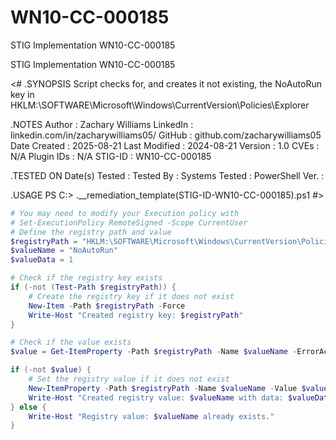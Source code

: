# WN10-CC-000185
STIG Implementation WN10-CC-000185

STIG Implementation WN10-CC-000185

<# .SYNOPSIS Script checks for, and creates it not existing, the NoAutoRun key in HKLM:\SOFTWARE\Microsoft\Windows\CurrentVersion\Policies\Explorer

.NOTES 
Author : Zachary Williams 
LinkedIn : linkedin.com/in/zacharywilliams05/ 
GitHub : github.com/zacharywilliams05 
Date Created : 2025-08-21 
Last Modified : 2024-08-21
Version : 1.0 
CVEs : N/A Plugin 
IDs : N/A 
STIG-ID : WN10-CC-000185

.TESTED ON 
Date(s) Tested : 
Tested By : 
Systems Tested : 
PowerShell Ver. :

.USAGE PS C:> .__remediation_template(STIG-ID-WN10-CC-000185).ps1 #>

```powershell
# You may need to modify your Execution policy with
# Set-ExecutionPolicy RemoteSigned -Scope CurrentUser
# Define the registry path and value
$registryPath = "HKLM:\SOFTWARE\Microsoft\Windows\CurrentVersion\Policies\Explorer"
$valueName = "NoAutoRun"
$valueData = 1

# Check if the registry key exists
if (-not (Test-Path $registryPath)) {
    # Create the registry key if it does not exist
    New-Item -Path $registryPath -Force
    Write-Host "Created registry key: $registryPath"
}

# Check if the value exists
$value = Get-ItemProperty -Path $registryPath -Name $valueName -ErrorAction SilentlyContinue

if (-not $value) {
    # Set the registry value if it does not exist
    New-ItemProperty -Path $registryPath -Name $valueName -Value $valueData -PropertyType DWord -Force
    Write-Host "Created registry value: $valueName with data: $valueData"
} else {
    Write-Host "Registry value: $valueName already exists."
}
```
